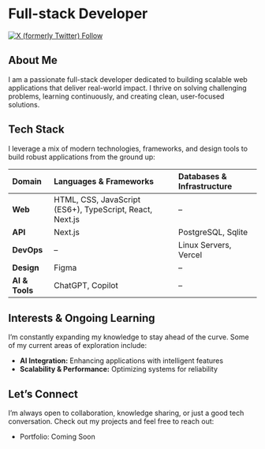 # Full-stack Developer

[![X (formerly Twitter) Follow](https://img.shields.io/twitter/follow/gitthaka)](https://twitter.com/gitthaka)

## About Me

I am a passionate full-stack developer dedicated to building scalable web applications that deliver real-world impact. I thrive on solving challenging problems, learning continuously, and creating clean, user-focused solutions.

## Tech Stack

I leverage a mix of modern technologies, frameworks, and design tools to build robust applications from the ground up:

| **Domain**     | **Languages & Frameworks**                               | **Databases & Infrastructure** |
| :------------- | :------------------------------------------------------- | :----------------------------- |
| **Web**        | HTML, CSS, JavaScript (ES6+), TypeScript, React, Next.js | –                              |
| **API**        | Next.js                                                  | PostgreSQL, Sqlite             |
| **DevOps**     | –                                                        | Linux Servers, Vercel          |
| **Design**     | Figma                                                    | –                              |
| **AI & Tools** | ChatGPT, Copilot                                         | –                              |

## Interests & Ongoing Learning

I’m constantly expanding my knowledge to stay ahead of the curve. Some of my current areas of exploration include:

- **AI Integration:** Enhancing applications with intelligent features
- **Scalability & Performance:** Optimizing systems for reliability

## Let’s Connect

I’m always open to collaboration, knowledge sharing, or just a good tech conversation. Check out my projects and feel free to reach out:

- Portfolio: Coming Soon
